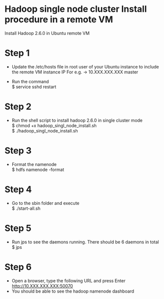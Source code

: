 # Hadoop single node cluster Install procedure in a remote VM
Install Hadoop 2.6.0 in Ubuntu remote VM

# Step 1
- Update the /etc/hosts file in root user of your Ubuntu instance to include the remote VM instance IP
  For e.g. -> 10.XXX.XXX.XXX  master
  
- Run the command<br> 
  $ service sshd restart

# Step 2
- Run the shell script to install hadoop 2.6.0 in single cluster mode<br>
  $ chmod +x hadoop_singl_node_install.sh<br>
  $ ./hadoop_singl_node_install.sh<br>
  
# Step 3
- Format the namenode<br>
  $ hdfs namenode -format
  
# Step 4
- Go to the sbin folder and execute<br>
  $ ./start-all.sh
  
# Step 5
- Run jps to see the daemons running. There should be 6 daemons in total<br>
  $ jps

# Step 6
- Open a browser, type the following URL and press Enter<br>
  http://10.XXX.XXX.XXX:50070 <br>
- You should be able to see the hadoop namenode dashboard
